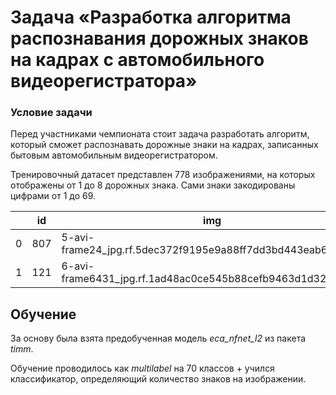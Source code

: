 # Задача &laquo;Разработка алгоритма распознавания дорожных знаков на кадрах с автомобильного видеорегистратора&raquo;

### Условие задачи
Перед участниками чемпионата стоит задача разработать алгоритм, который сможет распознавать дорожные знаки на кадрах, записанных бытовым автомобильным видеорегистратором.

Тренировочный датасет представлен 778 изображениями, на которых отображены от 1 до 8 дорожных знака. Сами знаки закодированы цифрами от 1 до 69.

| &nbsp; | id  | img | sing1 | sing2 | sing3 | sing4 | sing5 | sing6 | sing7 | sing8 |
| ------ | --- | -------- | ----: | ---: | ----: | ----: | ----: | ----: | ----: | ----: |
| 0      | 807 | 5-avi-frame24_jpg.rf.5dec372f9195e9a88ff7dd3bd443eab6.jpg   | 1 | 2 | 37 | 0 | 0 | 0 | 0 | 0 |
| 1      | 121 | 6-avi-frame6431_jpg.rf.1ad48ac0ce545b88cefb9463d1d3202d.jpg | 8 | 0 | 0  | 0 | 0 | 0 | 0 | 0 |


## Обучение

За основу была взята предобученная модель *eca_nfnet_l2* из пакета *timm*.

Обучение проводилось как *multilabel* на 70 классов + учился классификатор, определяющий количество знаков на изображении.